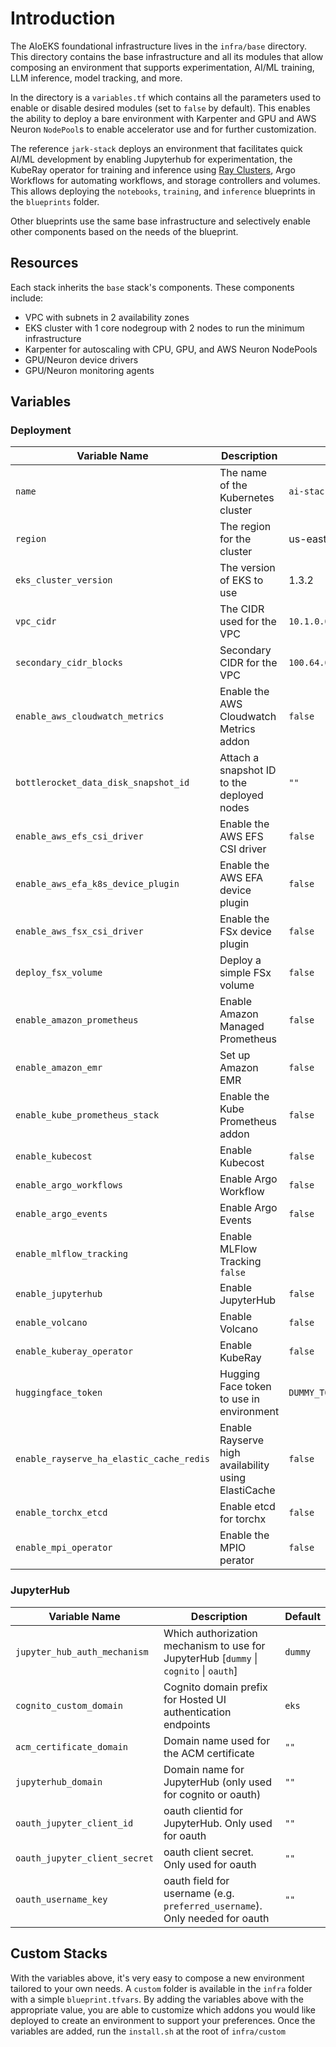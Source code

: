# Introduction

The AIoEKS foundational infrastructure lives in the `infra/base` directory. This directory contains the base
infrastructure and all its modules that allow composing an environment that supports experimentation, AI/ML training,
LLM inference, model tracking, and more.

In the directory is a `variables.tf` which contains all the parameters used to enable or disable desired modules (set to
`false` by default). This enables the ability to deploy a bare environment with Karpenter and GPU and AWS Neuron
`NodePool`s to enable accelerator use and for further customization.

The reference `jark-stack` deploys an environment that facilitates quick AI/ML development by enabling Jupyterhub for
experimentation, the KubeRay operator for training and inference
using [Ray Clusters](https://docs.ray.io/en/latest/cluster/getting-started.html), Argo Workflows for automating
workflows, and storage controllers and volumes. This allows deploying the `notebooks`, `training`, and `inference`
blueprints in the `blueprints` folder.

Other blueprints use the same base infrastructure and selectively enable other components based on the needs of the
blueprint.

## Resources
Each stack inherits the `base` stack's components. These components include: 
- VPC with subnets in 2 availability zones
- EKS cluster with 1 core nodegroup with 2 nodes to run the minimum infrastructure
- Karpenter for autoscaling with CPU, GPU, and AWS Neuron NodePools
- GPU/Neuron device drivers
- GPU/Neuron monitoring agents

## Variables

### Deployment

| Variable Name                            | Description                                         | Default                  |
|------------------------------------------|-----------------------------------------------------|--------------------------|
| `name`                                   | The name of the Kubernetes cluster                  | `ai-stack`               |
| `region`                                 | The region for the cluster                          | us-east-1                |
| `eks_cluster_version`                    | The version of EKS to use                           | 1.3.2                    |
| `vpc_cidr`                               | The CIDR used for the VPC                           | `10.1.0.0/21`            |
| `secondary_cidr_blocks`                  | Secondary CIDR for the VPC                          | `100.64.0.0/16`          |
| `enable_aws_cloudwatch_metrics`          | Enable the AWS Cloudwatch Metrics addon             | `false`                  |
| `bottlerocket_data_disk_snapshot_id`     | Attach a snapshot ID to the deployed nodes          | `""`                     |
| `enable_aws_efs_csi_driver`              | Enable the AWS EFS CSI driver                       | `false`                  |
| `enable_aws_efa_k8s_device_plugin`       | Enable the AWS EFA device plugin                    | `false`                  |
| `enable_aws_fsx_csi_driver`              | Enable the FSx device plugin                        | `false`                  |
| `deploy_fsx_volume`                      | Deploy a simple FSx volume                          | `false`                  |
| `enable_amazon_prometheus`               | Enable Amazon Managed Prometheus                    | `false`                  |
| `enable_amazon_emr`                      | Set up Amazon EMR                                   | `false`                  |
| `enable_kube_prometheus_stack`           | Enable the Kube Prometheus addon                    | `false`                  |
| `enable_kubecost`                        | Enable Kubecost                                     | `false`                  |
| `enable_argo_workflows`                  | Enable Argo Workflow                                | `false`                  |
| `enable_argo_events`                     | Enable Argo Events                                  | `false`                  |
| `enable_mlflow_tracking`                 | Enable MLFlow Tracking `false`                      |
| `enable_jupyterhub`                      | Enable JupyterHub                                   | `false`                  |
| `enable_volcano`                         | Enable Volcano                                      | `false`                  |
| `enable_kuberay_operator`                | Enable KubeRay                                      | `false`                  |
| `huggingface_token`                      | Hugging Face token to use in environment            | `DUMMY_TOKEN_REPLACE_ME` |
| `enable_rayserve_ha_elastic_cache_redis` | Enable Rayserve high availability using ElastiCache | `false`                  |
| `enable_torchx_etcd`                     | Enable etcd for torchx                              | `false`                  |
| `enable_mpi_operator`                    | Enable the MPIO perator                             | `false`                  |

### JupyterHub

| Variable Name                 | Description                                                                           | Default |
|-------------------------------|---------------------------------------------------------------------------------------|---------|
| `jupyter_hub_auth_mechanism`  | Which authorization mechanism to use for JupyterHub [`dummy` \| `cognito` \| `oauth`] | `dummy` |
| `cognito_custom_domain`       | Cognito domain prefix for Hosted UI authentication endpoints                          | `eks`   |
| `acm_certificate_domain`      | Domain name used for the ACM certificate                                              | `""`    |
| `jupyterhub_domain`           | Domain name for JupyterHub (only used for cognito or oauth)                           | `""`    |
| `oauth_jupyter_client_id`     | oauth clientid for JupyterHub. Only used for oauth                                    | `""`    |
| `oauth_jupyter_client_secret` | oauth client secret. Only used for oauth                                              | `""`    |
| `oauth_username_key`          | oauth field for username (e.g. `preferred_username`). Only needed for oauth           | `""`    |

## Custom Stacks

With the variables above, it's very easy to compose a new environment tailored to your own needs. A `custom` folder is
available in the `infra` folder with a simple `blueprint.tfvars`. By adding the variables above with the appropriate
value, you are able to customize which addons you would like deployed to create an environment to support your
preferences. Once the variables are added, run the `install.sh` at the root of `infra/custom`
